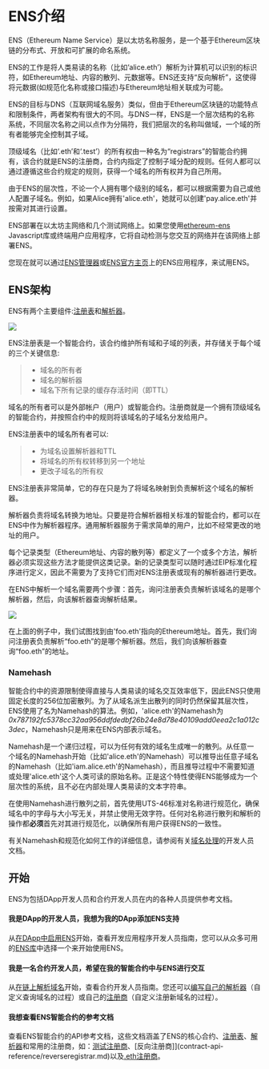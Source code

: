 # ENS介绍

ENS（Ethereum Name Service）是以太坊名称服务，是一个基于Ethereum区块链的分布式、开放和可扩展的命名系统。

ENS的工作是将人类易读的名称（比如‘alice.eth’）解析为计算机可以识别的标识符，如Ethereum地址、内容的散列、元数据等。ENS还支持“反向解析”，这使得将元数据(如规范化名称或接口描述)与Ethereum地址相关联成为可能。

ENS的目标与DNS（互联网域名服务）类似，但由于Ethereum区块链的功能特点和限制条件，两者架构有很大的不同。与DNS一样，ENS是一个层次结构的名称系统，不同层次名称之间以点作为分隔符，我们把层次的名称叫做域，一个域的所有者能够完全控制其子域。

顶级域名（比如‘.eth’和‘.test’）的所有权由一种名为“registrars”的智能合约拥有，该合约就是ENS的注册商，合约内指定了控制子域分配的规则。任何人都可以通过遵循这些合约规定的规则，获得一个域名的所有权并为自己所用。

由于ENS的层次性，不论一个人拥有哪个级别的域名，都可以根据需要为自己或他人配置子域名。例如，如果Alice拥有'alice.eth'，她就可以创建'pay.alice.eth'并按需对其进行设置。

ENS部署在以太坊主网络和几个测试网络上。如果您使用[ethereum-ens](https://www.npmjs.com/package/ethereum-ens) Javascript库或终端用户应用程序，它将自动检测与您交互的网络并在该网络上部署ENS。

您现在就可以通过[ENS管理器](https://manager.ens.domains/)或[ENS官方主页](https://ens.domains/)上的ENS应用程序，来试用ENS。

## ENS架构

ENS有两个主要组件:[注册表](contract-api-reference/ens.md)和[解析器](contract-api-reference/publicresolver.md)。

![](https://i.postimg.cc/D0tT3sKT/ensdocs-ens-architecture.png)

ENS注册表是一个智能合约，该合约维护所有域和子域的列表，并存储关于每个域的三个关键信息:

> * 域名的所有者
> * 域名的解析器
> * 域名下所有记录的缓存存活时间（即TTL）

域名的所有者可以是外部帐户（用户）或智能合约。注册商就是一个拥有顶级域名的智能合约，并按照合约中的规则将该域名的子域名分发给用户。

ENS注册表中的域名所有者可以:

> * 为域名设置解析器和TTL
> * 将域名的所有权转移到另一个地址
> * 更改子域名的所有权

ENS注册表非常简单，它的存在只是为了将域名映射到负责解析这个域名的解析器。

解析器负责将域名转换为地址。只要是符合解析器相关标准的智能合约，都可以在ENS中作为解析器程序。通用解析器服务于需求简单的用户，比如不经常更改的地址的用户。

每个记录类型（Ethereum地址、内容的散列等）都定义了一个或多个方法，解析器必须实现这些方法才能提供这类记录。新的记录类型可以随时通过EIP标准化程序进行定义，因此不需要为了支持它们而对ENS注册表或现有的解析器进行更改。

在ENS中解析一个域名需要两个步骤：首先，询问注册表负责解析该域名的是哪个解析器，然后，向该解析器查询解析结果。

![](https://i.postimg.cc/1RTPFxVj/ensdocs-resolving.png)

在上面的例子中，我们试图找到由'foo.eth'指向的Ethereum地址。首先，我们询问注册表负责解析“foo.eth”的是哪个解析器。然后，我们向该解析器查询“foo.eth”的地址。

### Namehash

智能合约中的资源限制使得直接与人类易读的域名交互效率低下，因此ENS只使用固定长度的256位加密散列。为了从域名派生出散列的同时仍然保留其层次性，ENS使用了名为Namehash的算法。例如，'alice.eth'的Namehash为 _0x787192fc5378cc32aa956ddfdedbf26b24e8d78e40109add0eea2c1a012c3dec_，Namehash只是用来在ENS内部表示域名。

Namehash是一个递归过程，可以为任何有效的域名生成唯一的散列。从任意一个域名的Namehash开始（比如'alice.eth'的Namehash）可以推导出任意子域名的Namehash（比如'iam.alice.eth'的Namehash），而且推导过程中不需要知道或处理'alice.eth'这个人类可读的原始名称。正是这个特性使得ENS能够成为一个层次性的系统，且不必在内部处理人类易读的文本字符串。

在使用Namehash进行散列之前，首先使用UTS-46标准对名称进行规范化，确保域名中的字母与大小写无关，并禁止使用无效字符。任何对名称进行散列和解析的操作都**必须**首先对其进行规范化，以确保所有用户获得ENS的一致性。

有关Namehash和规范化如何工作的详细信息，请参阅有关[域名处理](contract-api-reference/name-processing.md)的开发人员文档。

## 开始

ENS为包括DApp开发人员和合约开发人员在内的各种人员提供参考文档。

#### 我是DApp的开发人员，我想为我的DApp添加ENS支持

从[在DApp中启用ENS](dapp-developer-guide/ens-enabling-your-dapp.md)开始，查看开发应用程序开发人员指南，您可以从众多可用的[ENS库](dapp-developer-guide/ens-libraries.md)中选择一个来开始使用ENS。

#### 我是一名合约开发人员，希望在我的智能合约中与ENS进行交互

从[在链上解析域名](contract-developer-guide/resolving-names-on-chain.md)开始，查看合约开发人员指南。您还可以[编写自己的解析器](contract-developer-guide/writing-a-resolver.md)（自定义查询域名的过程）或自己的[注册商](contract-developer-guide/writing-a-registrar.md)（自定义注册新域名的过程）。

#### 我想查看ENS智能合约的参考文档

查看ENS智能合约的API参考文档，这些文档涵盖了ENS的核心合约、[注册表](contract-api-reference/ens.md)、[解析器](contract-api-reference/publicresolver.md)和常用的注册商，如：[测试注册商](contract-api-reference/testregistrar.md)、[反向注册商]](contract-api-reference/reverseregistrar.md)以及[.eth注册商](contract-api-reference/.eth-permanent-registrar/)。

